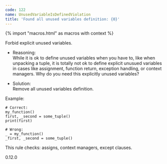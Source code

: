 ```yaml
---
code: 122
name: UnusedVariableIsDefinedViolation
title: 'Found all unused variables definition: {0}'
---
```


{% import "macros.html" as macros with context %}

Forbid explicit unused variables.

  - Reasoning:  
    While it is ok to define unused variables when you have to, like
    when unpacking a tuple, it is totally not ok to define explicit
    unusued variables in cases like assignment, function return,
    exception handling, or context managers. Why do you need this
    explicitly unused variables?

  - Solution:  
    Remove all unused variables definition.

Example:

    # Correct:
    my_function()
    first, _second = some_tuple()
    print(first)
    
    # Wrong:
    _ = my_function()
    _first, _second = some_tuple()

This rule checks: assigns, context managers, except clauses.

<div class="versionadded">

0.12.0

</div>